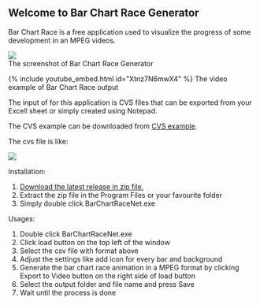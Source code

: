 ## Welcome to Bar Chart Race Generator

Bar Chart Race is a free application used to visualize the progress of some development in an MPEG videos.<br/>

<img src="https://yoyokits.github.io/BarChartRaceNet/images/CekliBarChartRaceVersionAlpha0.jpg"><br/>
The screenshot of Bar Chart Race Generator

{% include youtube_embed.html id="Xtnz7N6mwX4" %}
The video example of Bar Chart Race output

The input of for this application is CVS files that can be exported from your Excell sheet or simply created using Notepad.<br/>

The CVS example can be downloaded from [CVS example](https://github.com/yoyokits/BarChartRaceNet/tree/master/docs/examples).

The cvs file is like:

<img src="https://yoyokits.github.io/BarChartRaceNet/images/CsvSourceExample.jpg"><br/>

Installation:<br/>
1. [Download the latest release in zip file.](https://github.com/yoyokits/BarChartRaceNet/releases)
2. Extract the zip file in the Program Files or your favourite folder
3. Simply double click BarChartRaceNet.exe

Usages:
1. Double click BarChartRaceNet.exe
2. Click load button on the top left of the window
3. Select the csv file with format above
4. Adjust the settings like add icon for every bar and background
5. Generate the bar chart race animation in a MPEG format by clicking Export to Video button on the right side of load button 
6. Select the output folder and file name and press Save
7. Wait until the process is done
